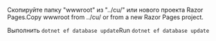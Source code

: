 <span data-ttu-id="27ffb-101">Скопируйте папку "wwwroot" из "../cu/" или нового проекта Razor Pages.</span><span class="sxs-lookup"><span data-stu-id="27ffb-101">Copy wwwroot from ../cu/ or from a new Razor Pages project.</span></span>

<span data-ttu-id="27ffb-102">Выполнить `dotnet ef database update`</span><span class="sxs-lookup"><span data-stu-id="27ffb-102">Run `dotnet ef database update`</span></span>
